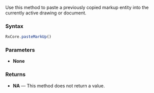 Use this method to paste a previously copied markup entity into the currently active drawing or document.

### Syntax

```typescript
RxCore.pasteMarkUp()
```

### Parameters

- **None**

### Returns

- **NA** — This method does not return a value.